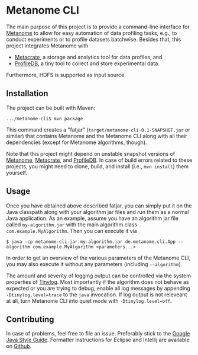 # Metanome CLI

The main purpose of this project is to provide a command-line interface for [Metanome](https://github.com/HPI-Information-Systems/Metanome) to allow for easy automation of data profiling tasks, e.g., to conduct experiments or to profile datasets batchwise.
Besides that, this project integrates Metanome with
* [Metacrate](https://github.com/stratosphere/metadata-ms), a storage and analytics tool for data profiles, and
* [ProfileDB](https://github.com/sekruse/profiledb-java), a tiny tool to collect and store experimental data.

Furthermore, HDFS is supported as input source.

## Installation

The project can be built with Maven:
```
.../metanome-cli$ mvn package
```
This command creates a "fatjar" (`target/metanome-cli-0.1-SNAPSHOT.jar` or similar) that contains Metanome and the Metanome CLI along with all their dependencies (except for Metanome algorithms, though).

Note that this project might depend on unstable snapshot versions of [Metanome](https://github.com/HPI-Information-Systems/Metanome), [Metacrate](https://github.com/stratosphere/metadata-ms), and [ProfileDB](https://github.com/sekruse/profiledb-java).
In case of build errors related to these projects, you might need to clone, build, and install (i.e., `mvn install`) them yourself.

## Usage

Once you have obtained above described fatjar, you can simply put it on the Java classpath along with your algorithm jar files and run them as a normal Java application.
As an example, assume you have an algorithm jar file called `my-algorithm.jar` with the main algorithm class `com.example.MyAlgorithm`.
Then you can execute it via
```
$ java -cp metanome-cli.jar:my-algorithm.jar de.metanome.cli.App --algorithm com.example.MyAlgorithm <parameters...>
```
In order to get an overview of the various parameters of the Metanome CLI, you may also execute it without any parameters (including `--algorithm`).

The amount and severity of logging output can be controlled via the system properties of [Tinylog](http://www.tinylog.org/configuration).
Most importantly if the algorithm does not behave as expected or you are trying to debug, enable all log messages by appending `-Dtinylog.level=trace` to the `java` invocation.
If log output is not releveant at all, turn Metanome CLI into quiet mode with `-Dtinylog.level=off`.


## Contributing

In case of problems, feel free to file an issue.
Preferably stick to the [Google Java Style Guide](https://google.github.io/styleguide/javaguide.html).
Formatter instructions for Eclipse and Intellij are available on [Github](https://github.com/google/styleguide).

